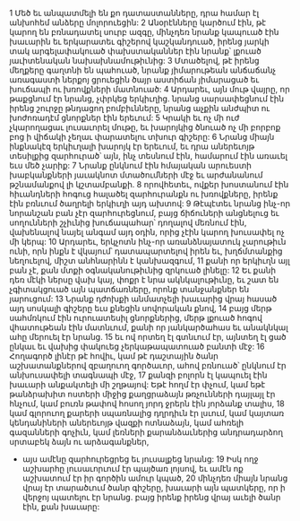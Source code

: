 1 Մեծ եւ անպատմելի են քո դատաստանները,
դրա համար էլ անխոհեմ անձերը մոլորուեցին:
2 Անօրէնները կարծում էին, թէ կարող են բռնադատել սուրբ ազգը,
մինչդեռ նրանք կապուած էին խաւարին
եւ երկարատեւ գիշերով կաշկանդուած,
իրենց յարկի տակ արգելափակուած փախստականներ էին նրանք՝
լքուած յաւիտենական նախախնամութիւնից:
3 Մտածելով, թէ իրենց մեղքերը գաղտնի են պահուած,
նրանք յիմարութեան անճաճանչ առագաստի ներքոյ ցրուեցին
ծայր աստիճան յիմարացած եւ խուճապի ու խռովքների մատնուած:
4 Արդարեւ, այն մութ վայրը, որ թաքցնում էր նրանց, չփրկեց երկիւղից.
նրանց սարսափեցնում էին իրենց շուրջը թնդացող բոմբիւնները,
նրանց աչքին անժպիտ ու խոժոռադէմ ցնորքներ էին երեւում:
5 Կրակի եւ ոչ մի ուժ չկարողացաւ լուսաւորել մութը,
եւ խարոյկից ծնուած ոչ մի բորբոք բոց ի վիճակի չեղաւ փարատելու տխուր գիշերը:
6 Նրանց միայն ինքնակէզ երկիւղալի խարոյկ էր երեւում,
եւ դրա աներեւոյթ տեսիլքից զարհուրած՝
այն, ինչ տեսնում էին, համարում էին առաւել եւս մեծ չարիք:
7 Նրանք ընկնում էին հմայական արուեստի խաբկանքների յաւակնոտ մտածումների մէջ
եւ արժանանում թշնամանքով լի կշտամբանքի.
8 որովհետեւ, ովքեր խոստանում էին հիւանդների հոգուց հալածել զարհուրանքն ու խռովքները,
իրենք էին բռնւում ծաղրելի երկիւղի այդ ախտով:
9 Թէպէտեւ նրանց ինչ-որ նորանշան բան չէր զարհուրեցնում,
բայց ճիճուների անցնելուց եւ սողունների շչիւնից խուճապահար՝
դողալով մեռնում էին,
վախենալով նայել անգամ այդ օդին,
որից չէին կարող խուսափել ոչ մի կերպ:
10 Արդարեւ, երկչոտն ինչ-որ առանձնայատուկ չարութիւն ունի,
որն ինքն է վկայում՝ դատապարտելով իրեն
եւ, խղճմտանքից նեղուելով, միշտ անհնարինն է կանխազգում,
11 քանի որ երկիւղն այլ բան չէ, քան մտքի օգնականութիւնից զրկուած լինելը:
12 Եւ քանի դեռ մէկի ներսը վախ կայ,
փոքր է նրա ակնկալութիւնը,
եւ շատ են չգիտակցուած այն պատճառները,
որոնք տանջանքներ են յարուցում:
13 Նրանք դժոխքի անմատչելի խաւարից վրայ հասած այդ սոսկալի գիշերը եւս քնեցին սովորական քնով,
14 բայց մերթ սահմռկում էին ուրուատեսիլ ցնորքներից,
մերթ լքուած հոգով վհատութեան էին մատնւում,
քանի որ յանկարծահաս եւ անակնկալ ահը մերուել էր նրանց.
15 եւ ով որտեղ էլ գտնւում էր, այնտեղ էլ ցած ընկաւ
եւ վախից փակուեց չերկաթապատուած բանտի մէջ:
16 Հողագործ լինէր թէ հովիւ,
կամ թէ դաշտային ծանր աշխատանքներով զբաղուող գործաւոր,
ահով բռնուած՝ ընկնում էր անխուսափելի տագնապի մէջ,
17 քանզի բոլորն էլ կապուել էին խաւարի անքակտելի մի շղթայով:
Եթէ հողմ էր փչում,
կամ եթէ թանձրախիտ ոստերի միջից քաղցրաձայն թռչունների դայլայլ էր հնչում,
կամ բուռն թափով հոսող յորդ ջրերն էին յորձանք տալիս,
18 կամ գլորուող քարերի սպառնալից դղրդիւն էր լսւում,
կամ կայտառ կենդանիների աներեւոյթ վազքի ոտնաձայն,
կամ ահռելի գազանների գոչիւն,
կամ լեռների քարանձաւներից անդրադարձող սրտաբեկ ձայն ու արձագանքներ,
- այս ամէնը զարհուրեցրեց եւ յուսալքեց նրանց:
19 Իսկ ողջ աշխարհը լուսաւորւում էր պայծառ լոյսով,
եւ ամէն ոք աշխատում էր իր գործին ամուր կպած,
20 մինչդեռ միայն նրանց վրայ էր տարածւում ծանր գիշերը,
խաւարի այն պատկերը, որ ի վերջոյ պատելու էր նրանց.
բայց իրենք իրենց վրայ աւելի ծանր էին, քան խաւարը:
